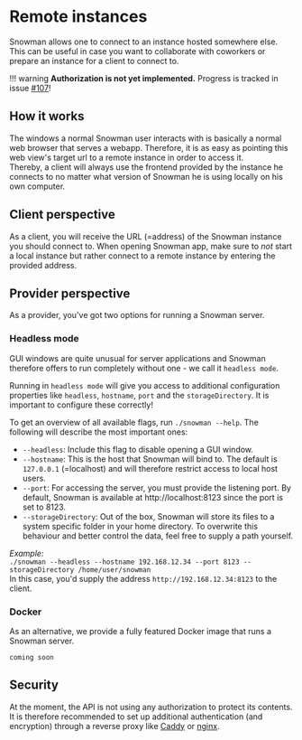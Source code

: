 # Remote instances

Snowman allows one to connect to an instance hosted somewhere else.
This can be useful in case you want to collaborate with coworkers or
prepare an instance for a client to connect to.

!!! warning
    **Authorization is not yet implemented.** Progress is tracked in issue
    [#107](https://github.com/HPI-Information-Systems/snowman/issues/107)!

## How it works

The windows a normal Snowman user interacts with is basically a normal web
browser that serves a webapp. Therefore, it is as easy as pointing this
web view's target url to a remote instance in order to access it.  
Thereby, a client will always use the frontend provided by the instance he
connects to no matter what version of Snowman he is using locally on his own
computer.

## Client perspective

As a client, you will receive the URL (=address) of the Snowman instance you
should connect to. When opening Snowman app, make sure to *not* start a local
instance but rather connect to a remote instance by entering the provided address.

## Provider perspective

As a provider, you've got two options for running a Snowman server.

### Headless mode

GUI windows are quite unusual for server applications and Snowman therefore offers to run
completely without one - we call it `headless mode`.

Running in `headless mode` will give you access to additional configuration properties like `headless`, `hostname`,
`port` and the `storageDirectory`. It is important to configure these correctly!

To get an overview of all available flags, run `./snowman --help`. The following will describe the most important ones:

- `--headless`: Include this flag to disable opening a GUI window.
- `--hostname`: This is the host that Snowman will bind to. The default is `127.0.0.1` (=localhost) and will therefore
restrict access to local host users.
- `--port`: For accessing the server, you must provide the listening port. By default, Snowman is available at
http://localhost:8123 since the port is set to 8123.
- `--storageDirectory`: Out of the box, Snowman will store its files to a system specific folder in your home
directory. To overwrite this behaviour and better control the data, feel free to supply a path yourself.
  
*Example:*  
`./snowman --headless --hostname 192.168.12.34 --port 8123 --storageDirectory /home/user/snowman`  
In this case, you'd supply the address `http://192.168.12.34:8123` to the client.

### Docker

As an alternative, we provide a fully featured Docker image that runs a Snowman server.

`coming soon`

## Security

At the moment, the API is not using any authorization to protect its contents. It is therefore recommended
to set up additional authentication (and encryption) through a reverse proxy like
[Caddy](https://caddyserver.com/) or [nginx](https://nginx.org/en/).